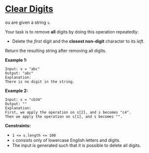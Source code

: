 [Clear Digits](https://leetcode.com/problems/clear-digits)
===
ou are given a string `s`.

Your task is to remove **all** digits by doing this operation repeatedly:

* Delete the _first_ digit and the **closest non-digit** character to its _left_.

Return the resulting string after removing all digits.

**Example 1:**

```text
Input: s = "abc"
Output: "abc"
Explanation:
There is no digit in the string.
```

**Example 2:**

```text
Input: s = "cb34"
Output: ""
Explanation:
First, we apply the operation on s[2], and s becomes "c4".
Then we apply the operation on s[1], and s becomes "".
```

**Constraints:**

* `1 <= s.length <= 100`
* `s` consists only of lowercase English letters and digits.
* The input is generated such that it is possible to delete all digits.
